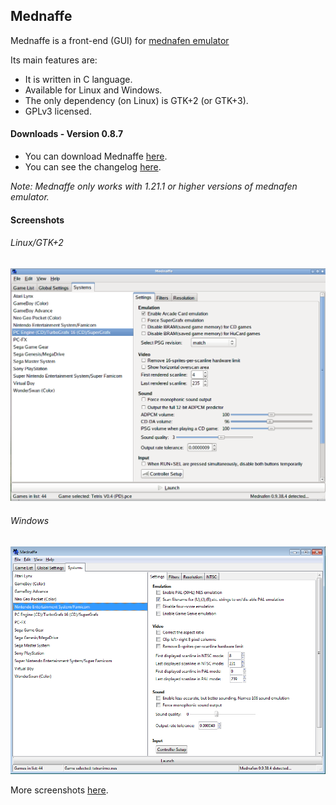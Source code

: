 ## Mednaffe
Mednaffe is a front-end (GUI) for [mednafen emulator](http://mednafen.sourceforge.net "mednafen emulator")

Its main features are:

 * It is written in C language.
 * Available for Linux and Windows.
 * The only dependency (on Linux) is GTK+2 (or GTK+3).
 * GPLv3 licensed.

#### Downloads - Version 0.8.7
 * You can download Mednaffe [here](https://github.com/AmatCoder/mednaffe/releases/latest "Downloads").
 * You can see the changelog [here](https://github.com/AmatCoder/mednaffe/blob/0.8.x-UNSTABLE/ChangeLog "ChangeLog").

*Note: Mednaffe only works with 1.21.1 or higher versions of mednafen emulator.*

#### Screenshots

###### Linux/GTK+2

![Mednaffe on Linux/GTK+2](https://github.com/AmatCoder/mednaffe/blob/wiki/mednaffe_systems_settings_gtk2.png "Mednaffe on Linux/GTK+2")

###### Windows

![Mednaffe on Windows 7](https://github.com/AmatCoder/mednaffe/blob/wiki/mednaffe_systems_settings_win.png "Mednaffe on Windows 7")

More screenshots [here](https://sites.google.com/site/amatcoder/mednaffe/screenshot "screenshots").
